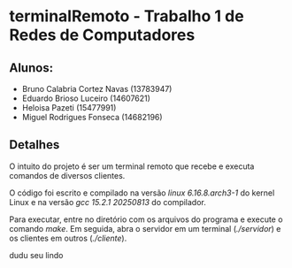# terminalRemoto - Trabalho 1 de Redes de Computadores
## Alunos:
- Bruno Calabria Cortez Navas (13783947)
- Eduardo Brioso Luceiro (14607621)
- Heloisa Pazeti (15477991)
- Miguel Rodrigues Fonseca (14682196)

## Detalhes
O intuito do projeto é ser um terminal remoto que recebe e executa comandos de diversos clientes. 

O código foi escrito e compilado na versão _linux 6.16.8.arch3-1_ do kernel Linux e na versão _gcc 15.2.1 20250813_ do compilador.

Para executar, entre no diretório com os arquivos do programa e execute o comando _make_. Em seguida, abra o servidor em um terminal (_./servidor_) e os clientes em outros (_./cliente_).

dudu seu lindo
